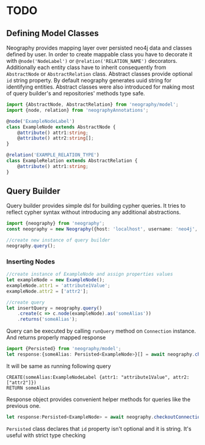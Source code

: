 # TODO

## Defining Model Classes

Neography provides mapping layer over persisted neo4j data and classes defined by user. In order to create mappable class 
you have to decorate it with ```@node('NodeLabel')``` or ```@relation('RELATION_NAME')``` decorators. Additionally each 
entity class have to inherit consequently from ```AbstractNode``` or ```AbstractRelation``` class. Abstract classes provide optional ```id``` 
string property. By default neography generates uuid string for identifying entities.
Abstract classes were also introduced for making most of query builder's and repositories' methods type safe.
 
```typescript
import {AbstractNode, AbstractRelation} from 'neography/model';
import {node, relation} from 'neographyAnnotations';

@node('ExampleNodeLabel')
class ExampleNode extends AbstractNode {
    @attribute() attr1:string;
    @attribute() attr2:string[];
}

@relation('EXAMPLE_RELATION_TYPE')
class ExampleRelation extends AbstractRelation {
    @attribute() attr1:string;
}

```

## Query Builder

Query builder provides simple dsl for building cypher queries.
It tries to reflect cypher syntax without introducing any additional abstractions.  


```typescript 
import {neography} from 'neography';
const neography = new Neography({host: 'localhost', username: 'neo4j', password: 'password'});

//create new instance of query builder
neography.query();
```

### Inserting Nodes

```typescript
//create instance of ExampleNode and assign properties values
let exampleNode = new ExampleNode();
exampleNode.attr1 = 'attribute1Value';
exampleNode.attr2 = ['attr2'];

//create query
let insertQuery = neography.query()
    .create(c => c.node(exampleNode).as('someAlias'))
    .returns('someAlias');
```

Query can be executed by calling ```runQuery``` method on ```Connection``` instance. And returns properly mapped response

```typescript
import {Persisted} from 'neography/model';
let response:{someAlias: Persisted<ExampleNode>}[] = await neography.checkoutConnection().runQuery(insertQuery).toArray();
```

It will be same as running following query

```cypher
CREATE(someAlias:ExampleNodeLabel {attr1: "attribute1Value", attr2: ["attr2"]})
RETURN someAlias
```

Response object provides convenient helper methods for queries like the previous one.

```typescript
let response:Persisted<ExampleNode> = await neography.checkoutConnection().runQuery(insertQuery).pickOne('someAlias').first();
```

```Persisted``` class declares that ```id``` property isn't optional and it is string. It's useful with strict type checking